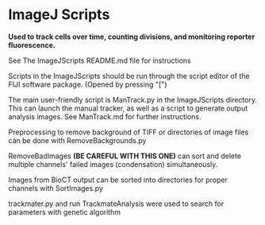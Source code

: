 # ImageJ Scripts
**Used to track cells over time, counting divisions, and monitoring reporter fluorescence.**

See The ImageJScripts README.md file for instructions

Scripts in the ImageJScripts should be run through the script editor of the FIJI software package. (Opened by pressing "[")

The main user-friendly script is ManTrack.py in the ImageJScripts directory. This can launch the manual tracker, as well as a script to generate output analysis images. See ManTrack.md for further instructions.

Preprocessing to remove background of TIFF or directories of image files can be done with RemoveBackgrounds.py

RemoveBadImages **(BE CAREFUL WITH THIS ONE)** can sort and delete multiple channels' failed images (condensation) simultaneously.

Images from BioCT output can be sorted into directories for proper channels with SortImages.py

trackmater.py and run TrackmateAnalysis were used to search for parameters with genetic algorithm